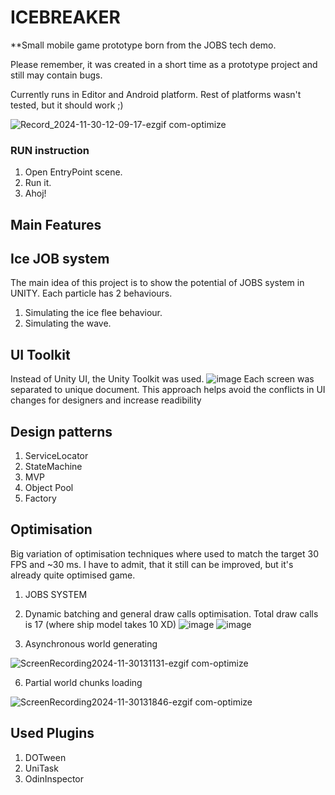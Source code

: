# ICEBREAKER

**Small mobile game prototype born from the JOBS tech demo.

Please remember, it was created in a short time as a prototype project and still may contain bugs.

Currently runs in Editor and Android platform. Rest of platforms wasn't tested, but it should work ;)

![Record_2024-11-30-12-09-17-ezgif com-optimize](https://github.com/user-attachments/assets/0f953f03-756b-4ccf-aab6-390856f1580c)


### RUN instruction
1. Open EntryPoint scene.
2. Run it.
3. Ahoj!

## Main Features

## Ice JOB system
The main idea of this project is to show the potential of JOBS system in UNITY.
Each particle has 2 behaviours.
1. Simulating the ice flee behaviour.
2. Simulating the wave.



## UI Toolkit
Instead of Unity UI, the Unity Toolkit was used.
![image](https://github.com/user-attachments/assets/4a3f97d2-7bce-42f4-b3c8-12867f07d114)
Each screen was separated to unique document. This approach helps avoid the conflicts in UI changes for designers and increase readibility



## Design patterns
1. ServiceLocator
2. StateMachine
3. MVP
4. Object Pool
5. Factory



## Optimisation
Big variation of optimisation techniques where used to match the target 30 FPS and ~30 ms. I have to admit, that it still can be improved, but it's already quite optimised game.

1. JOBS SYSTEM
   
3. Dynamic batching and general draw calls optimisation. Total draw calls is 17 (where ship model takes 10 XD)
![image](https://github.com/user-attachments/assets/2fb34ecc-1c1b-4046-8397-e28591ab7b6e)
![image](https://github.com/user-attachments/assets/2673b039-178b-40a1-82f8-f8294074dc27)

4. Asynchronous world generating
   
![ScreenRecording2024-11-30131131-ezgif com-optimize](https://github.com/user-attachments/assets/06bf7135-682e-402b-902c-96a02ae7d53f)

6. Partial world chunks loading
   
![ScreenRecording2024-11-30131846-ezgif com-optimize](https://github.com/user-attachments/assets/38435dab-feaf-42ca-a621-680a18b00841)

## Used Plugins

1. DOTween
2. UniTask
3. OdinInspector
